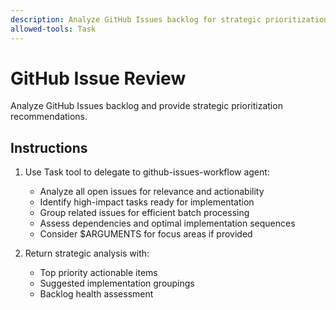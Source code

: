 ```yaml
---
description: Analyze GitHub Issues backlog for strategic prioritization.
allowed-tools: Task
---
```


# GitHub Issue Review

Analyze GitHub Issues backlog and provide strategic prioritization recommendations.

## Instructions

1. Use Task tool to delegate to github-issues-workflow agent:
   - Analyze all open issues for relevance and actionability
   - Identify high-impact tasks ready for implementation
   - Group related issues for efficient batch processing
   - Assess dependencies and optimal implementation sequences
   - Consider $ARGUMENTS for focus areas if provided

2. Return strategic analysis with:
   - Top priority actionable items
   - Suggested implementation groupings
   - Backlog health assessment